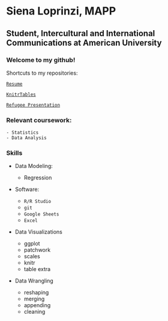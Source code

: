 

# Siena Loprinzi, MAPP
## Student, Intercultural and International Communications at American University 


### Welcome to my github! ###


Shortcuts to my repositories:


[`Resume`](https://github.com/sloprinzi/Resume)


[`KnitrTables`](https://github.com/sloprinzi/KnitrTables)


[`Refugee Presentation`](https://github.com/sloprinzi/PresentationExample)


### Relevant coursework: ###
    - Statistics
    - Data Analysis


### Skills 

- Data Modeling: 
  - Regression
  
  
- Software: 
  - `R/R Studio` 
  - `git`
  - `Google Sheets`
  - `Excel`
  
  
- Data Visualizations
  - ggplot
  - patchwork
  - scales
  - knitr
  - table extra
  
  
- Data Wrangling
  - reshaping
  - merging
  - appending
  - cleaning
  


<!--

**sloprinzi/sloprinzi** is a ✨ _special_ ✨ repository because its `README.md` (this file) appears on your GitHub profile.

Here are some ideas to get you started:

- 🔭 I’m currently working on ...
- 🌱 I’m currently learning ...
- 👯 I’m looking to collaborate on ...
- 🤔 I’m looking for help with ...
- 💬 Ask me about ...
- 📫 How to reach me: ...
- 😄 Pronouns: ...
- ⚡ Fun fact: ...


# for my github page: 

### An example of my skillz (his words not mine)

Here's some code I wrote in `R`


``` 
mean (x$var1)
```

Write some text


```
code chunk
```



-->
